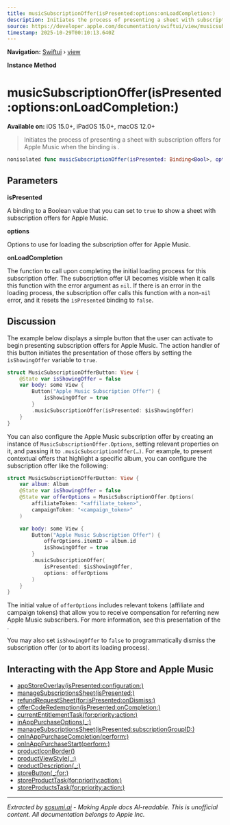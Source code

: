 ```yaml
---
title: musicSubscriptionOffer(isPresented:options:onLoadCompletion:)
description: Initiates the process of presenting a sheet with subscription offers for Apple Music when the  binding is .
source: https://developer.apple.com/documentation/swiftui/view/musicsubscriptionoffer(ispresented:options:onloadcompletion:)
timestamp: 2025-10-29T00:10:13.640Z
---
```


**Navigation:** [Swiftui](/documentation/swiftui) › [view](/documentation/swiftui/view)

**Instance Method**

# musicSubscriptionOffer(isPresented:options:onLoadCompletion:)

**Available on:** iOS 15.0+, iPadOS 15.0+, macOS 12.0+

> Initiates the process of presenting a sheet with subscription offers for Apple Music when the  binding is .

```swift
nonisolated func musicSubscriptionOffer(isPresented: Binding<Bool>, options: MusicSubscriptionOffer.Options = .default, onLoadCompletion: @escaping ((any Error)?) -> Void = { _ in }) -> some View
```

## Parameters

**isPresented**

A binding to a Boolean value that you can set to `true` to show a sheet with subscription offers for Apple Music.



**options**

Options to use for loading the subscription offer for Apple Music.



**onLoadCompletion**

The function to call upon completing the initial loading process for this subscription offer. The subscription offer UI becomes visible when it calls this function with the error argument as `nil`. If there is an error in the loading process, the subscription offer calls this function with a non-`nil` error, and it resets the `isPresented` binding to `false`.



## Discussion

The example below displays a simple button that the user can activate to begin presenting subscription offers for Apple Music. The action handler of this button initiates the presentation of those offers by setting the `isShowingOffer` variable to `true`.

```swift
struct MusicSubscriptionOfferButton: View {
    @State var isShowingOffer = false
    var body: some View {
        Button("Apple Music Subscription Offer") {
            isShowingOffer = true
        }
        .musicSubscriptionOffer(isPresented: $isShowingOffer)
    }
}
```

You can also configure the Apple Music subscription offer by creating an instance of `MusicSubscriptionOffer.Options`, setting relevant properties on it, and passing it to `.musicSubscriptionOffer(…)`. For example, to present contextual offers that highlight a specific album, you can configure the subscription offer like the following:

```swift
struct MusicSubscriptionOfferButton: View {
    var album: Album
    @State var isShowingOffer = false
    @State var offerOptions = MusicSubscriptionOffer.Options(
        affiliateToken: "<affiliate_token>", 
        campaignToken: "<campaign_token>"
    )

    var body: some View {
        Button("Apple Music Subscription Offer") {
            offerOptions.itemID = album.id
            isShowingOffer = true
        }
        .musicSubscriptionOffer(
            isPresented: $isShowingOffer, 
            options: offerOptions
        )
    }
}
```

The initial value of `offerOptions` includes relevant tokens (affiliate and campaign tokens) that allow you to receive compensation for referring new Apple Music subscribers. For more information, see this presentation of the [](https://affiliate.itunes.apple.com/resources/).

You may also set `isShowingOffer` to `false` to programmatically dismiss the subscription offer (or to abort its loading process).

## Interacting with the App Store and Apple Music

- [appStoreOverlay(isPresented:configuration:)](/documentation/swiftui/view/appstoreoverlay(ispresented:configuration:))
- [manageSubscriptionsSheet(isPresented:)](/documentation/swiftui/view/managesubscriptionssheet(ispresented:))
- [refundRequestSheet(for:isPresented:onDismiss:)](/documentation/swiftui/view/refundrequestsheet(for:ispresented:ondismiss:))
- [offerCodeRedemption(isPresented:onCompletion:)](/documentation/swiftui/view/offercoderedemption(ispresented:oncompletion:))
- [currentEntitlementTask(for:priority:action:)](/documentation/swiftui/view/currententitlementtask(for:priority:action:))
- [inAppPurchaseOptions(_:)](/documentation/swiftui/view/inapppurchaseoptions(_:))
- [manageSubscriptionsSheet(isPresented:subscriptionGroupID:)](/documentation/swiftui/view/managesubscriptionssheet(ispresented:subscriptiongroupid:))
- [onInAppPurchaseCompletion(perform:)](/documentation/swiftui/view/oninapppurchasecompletion(perform:))
- [onInAppPurchaseStart(perform:)](/documentation/swiftui/view/oninapppurchasestart(perform:))
- [productIconBorder()](/documentation/swiftui/view/producticonborder())
- [productViewStyle(_:)](/documentation/swiftui/view/productviewstyle(_:))
- [productDescription(_:)](/documentation/swiftui/view/productdescription(_:))
- [storeButton(_:for:)](/documentation/swiftui/view/storebutton(_:for:))
- [storeProductTask(for:priority:action:)](/documentation/swiftui/view/storeproducttask(for:priority:action:))
- [storeProductsTask(for:priority:action:)](/documentation/swiftui/view/storeproductstask(for:priority:action:))

---

*Extracted by [sosumi.ai](https://sosumi.ai) - Making Apple docs AI-readable.*
*This is unofficial content. All documentation belongs to Apple Inc.*
